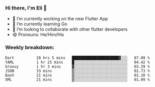 ### Hi there, I'm Eli 👋
- 🔭 I’m currently working on the new Flutter App
- 🌱 I’m currently learning Go
- 🦄 I’m looking to collaborate with other flutter developers
- 😄 Pronouns: He/Him/His

### Weekly breakdown:
<!--START_SECTION:waka-->

```text
Dart          28 hrs 5 mins   █████████████████████▓░░░   87.09 %
YAML          1 hr 25 mins    █░░░░░░░░░░░░░░░░░░░░░░░░   04.42 %
Groovy        1 hr 3 mins     ▓░░░░░░░░░░░░░░░░░░░░░░░░   03.29 %
JSON          33 mins         ▒░░░░░░░░░░░░░░░░░░░░░░░░   01.73 %
Bash          21 mins         ▒░░░░░░░░░░░░░░░░░░░░░░░░   01.10 %
XML           21 mins         ▒░░░░░░░░░░░░░░░░░░░░░░░░   01.09 %
```

<!--END_SECTION:waka-->

